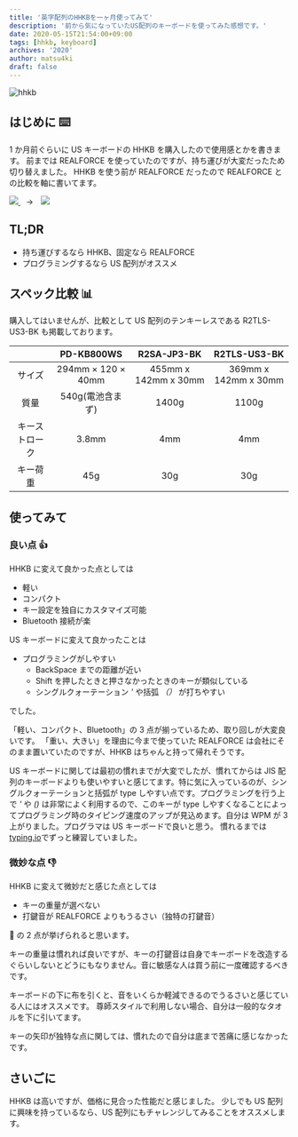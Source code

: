```yaml
---
title: '英字配列のHHKBを一ヶ月使ってみて'
description: '前から気になっていたUS配列のキーボードを使ってみた感想です。'
date: 2020-05-15T21:54:00+09:00
tags: [hhkb, keyboard]
archives: '2020'
author: matsu4ki
draft: false
---
```


![hhkb](/post/keyboard/img/hhkb.png)

## はじめに ⌨️

1 か月前ぐらいに US キーボードの HHKB を購入したので使用感とかを書きます。
前までは REALFORCE を使っていたのですが、持ち運びが大変だったため切り替えました。
HHKB を使う前が REALFORCE だったので REALFORCE との比較を軸に書いてます。

<div class="is-flex">
  <a href="https://www.amazon.co.jp/gp/product/B077QH54KX/ref=as_li_ss_il?ie=UTF8&psc=1&linkCode=li3&tag=&linkId=7315fb5e1c3a0da53c5998f845b5fe4e&language=ja_JP" rel="noopener" target="_blank">
    <img border="0" src="//ws-fe.amazon-adsystem.com/widgets/q?_encoding=UTF8&ASIN=B077QH54KX&Format=_SL250_&ID=AsinImage&MarketPlace=JP&ServiceVersion=20070822&WS=1&tag=&language=ja_JP">
  </a>
  <span style="margin: 0px 10px" class="is-size-1">→</span>
  <a href="https://www.amazon.co.jp/gp/product/B082TQK2SB/ref=as_li_ss_il?ie=UTF8&psc=1&linkCode=li2&tag=matsu4ki-22&linkId=fde61893184db9a874770196f9b352d5&language=ja_JP" rel="noopener" target="_blank">
    <img border="0" src="//ws-fe.amazon-adsystem.com/widgets/q?_encoding=UTF8&ASIN=B082TQK2SB&Format=_SL160_&ID=AsinImage&MarketPlace=JP&ServiceVersion=20070822&WS=1&tag=matsu4ki-22&language=ja_JP" >
  </a>
</div>

## TL;DR

- 持ち運びするなら HHKB、固定なら REALFORCE
- プログラミングするなら US 配列がオススメ

## スペック比較 📊

購入してはいませんが、比較として US 配列のテンキーレスである R2TLS-US3-BK も掲載しております。

|                |    PD-KB800WS    |   R2SA-JP3-BK    |   R2TLS-US3-BK   |
| :------------: | :--------------: | :--------------: | :--------------: |
|     サイズ     |   294mm × 120 × 40mm   | 455mm x 142mm x 30mm | 369mm x 142mm x 30mm |
|      質量      | 540g(電池含まず) |      1400g       |      1100g       |
| キーストローク |      3.8mm       |       4mm        |       4mm        |
|    キー荷重    |       45g        |       30g        |       30g        |

## 使ってみて

### 良い点 👍

HHKB に変えて良かった点としては

- 軽い
- コンパクト
- キー設定を独自にカスタマイズ可能
- Bluetooth 接続が楽

US キーボードに変えて良かったことは

- プログラミングがしやすい
  - BackSpace までの距離が近い
  - Shift を押したときと押さなかったときのキーが類似している
  - シングルクォーテーション _'_ や括弧 _（）_ が打ちやすい

でした。

「軽い、コンパクト、Bluetooth」の 3 点が揃っているため、取り回しが大変良いです。
「重い、大きい」を理由に今まで使っていた REALFORCE は会社にそのまま置いていたのですが、HHKB はちゃんと持って帰れそうです。

US キーボードに関しては最初の慣れまでが大変でしたが、慣れてからは JIS 配列のキーボードよりも使いやすいと感じてます。特に気に入っているのが、シングルクォーテーションと括弧が type しやすい点です。プログラミングを行う上で _'_ や _()_ は非常によく利用するので、このキーが type しやすくなることによってプログラミング時のタイピング速度のアップが見込めます。自分は WPM が 3 上がりました。プログラマは US キーボードで良いと思う。
慣れるまでは[typing.io](https://typing.io)でずっと練習していました。

### 微妙な点 👎

HHKB に変えて微妙だと感じた点としては

- キーの重量が選べない
- 打鍵音が REALFORCE よりもうるさい（独特の打鍵音）

 の 2 点が挙げられると思います。

キーの重量は慣れれば良いですが、キーの打鍵音は自身でキーボードを改造するぐらいしないとどうにもなりません。音に敏感な人は買う前に一度確認するべきです。

キーボードの下に布を引くと、音をいくらか軽減できるのでうるさいと感じている人にはオススメです。
尊師スタイルで利用しない場合、自分は一般的なタオルを下に引いてます。

キーの矢印が独特な点に関しては、慣れたので自分は底まで苦痛に感じなかったです。

## さいごに

HHKB は高いですが、価格に見合った性能だと感じました。
少しでも US 配列に興味を持っているなら、US 配列にもチャレンジしてみることをオススメします。
